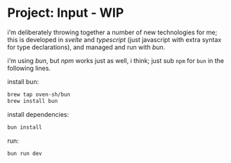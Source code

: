 # Project: Input - WIP

i'm deliberately throwing together a number of new technologies for me; this is developed in _svelte_ and _typescript_ (just javascript with extra syntax for type declarations), and managed and run with _bun_.

i'm using _bun_, but _npm_ works just as well, i think; just sub `npm` for `bun` in the following lines.

install bun:

```bash
brew tap oven-sh/bun
brew install bun
```

install dependencies:

```bash
bun install
```

run:

```bash
bun run dev
```
